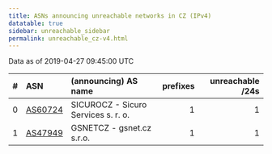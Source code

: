 ```yaml
---
title: ASNs announcing unreachable networks in CZ (IPv4)
datatable: true
sidebar: unreachable_sidebar
permalink: unreachable_cz-v4.html
---
```


Data as of 2019-04-27 09:45:00 UTC


<div class="datatable-begin"></div>

|   # | ASN                                    | (announcing) AS name                |   prefixes |   unreachable /24s |
|----:|:---------------------------------------|:------------------------------------|-----------:|-------------------:|
|   0 | [AS60724](unreachable_AS60724-v4.html) | SICUROCZ - Sicuro Services s. r. o. |          1 |                  1 |
|   1 | [AS47949](unreachable_AS47949-v4.html) | GSNETCZ - gsnet.cz s.r.o.           |          1 |                  1 |

<div class="datatable-end"></div>